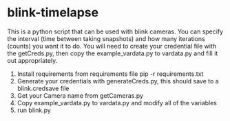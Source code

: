 # blink-timelapse

This is a python script that can be used with blink cameras.  You can specify the interval (time between taking snapshots) and how many iterations (counts) you want it to do.
You will need to create your credential file with the getCreds.py, then copy the example_vardata.py to vardata.py and fill it out appropriately.

1) Install requirements from requirements file pip -r requirements.txt
2) Generate your credentials with generateCreds.py, this should save to a blink.credsave file
3) Get your Camera name from getCameras.py
4) Copy example_vardata.py to vardata.py and modify all of the variables
5) run blink.py
